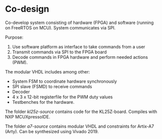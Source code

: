# Co-design
Co-develop system consisting of hardware (FPGA) and software (running on FreeRTOS on MCU).
System communicates via SPI.

Purpose:
1. Use software platform as interface to take commands from a user
2. Transmit commands via SPI to the FPGA board
3. Decode commands in FPGA hardware and perform needed actions (PWM).


The modular VHDL includes among other:
- System FSM to coordinate hardware synchronously
- SPI slave (FSMD) to receive commands
- Decoder
- 4 x 3 x 12-bit registerfile for the PWM duty values
- Testbenches for the hardware.

The folder *kl25z-source* contains code for the KL25Z-board. Compiles with NXP MCUXpressoIDE.

The folder *a7-source* contains modular VHDL and constraints for Artix-A7 (Arty). Can be synthesized using Vivado 2019.

